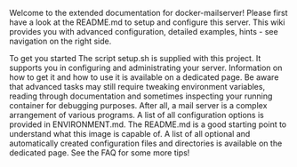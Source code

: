 Welcome to the extended documentation for docker-mailserver!
Please first have a look at the README.md to setup and configure this server. This wiki provides you with advanced configuration, detailed examples, hints - see navigation on the right side.

To get you started
The script setup.sh is supplied with this project. It supports you in configuring and administrating your server. Information on how to get it and how to use it is available on a dedicated page.
Be aware that advanced tasks may still require tweaking environment variables, reading through documentation and sometimes inspecting your running container for debugging purposes. After all, a mail server is a complex arrangement of various programs.
A list of all configuration options is provided in ENVIRONMENT.md. The README.md is a good starting point to understand what this image is capable of.
A list of all optional and automatically created configuration files and directories is available on the dedicated page.
See the FAQ for some more tips!
